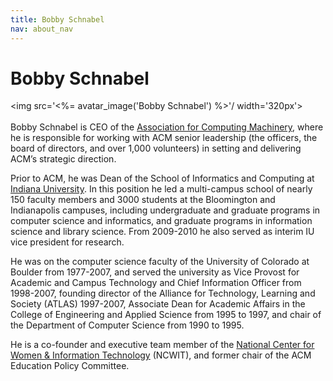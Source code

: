 ```yaml
---
title: Bobby Schnabel
nav: about_nav
---
```

# Bobby Schnabel

<img src='<%= avatar_image('Bobby Schnabel') %>'/ width='320px'>
<br/>
<br/>
Bobby Schnabel is CEO of the [Association for Computing Machinery](http://www.acm.org), where he is responsible for working with ACM senior leadership (the officers, the board of directors, and over 1,000 volunteers) in setting and delivering ACM’s strategic direction.

Prior to ACM, he was Dean of the School of Informatics and Computing at [Indiana University](http://www.iu.edu). In this position he led a multi-campus school of nearly 150 faculty members and 3000 students at the Bloomington and Indianapolis campuses, including undergraduate and graduate programs in computer science and informatics, and graduate programs in information science and library science.  From 2009-2010 he also served as interim IU vice president for research.   

He was on the computer science faculty of the University of Colorado at Boulder from 1977-2007, and served the university as Vice Provost for Academic and Campus Technology and Chief Information Officer from 1998-2007, founding director of the Alliance for Technology, Learning and Society (ATLAS) 1997-2007, Associate Dean for Academic Affairs in the College of Engineering and Applied Science from 1995 to 1997, and chair of the Department of Computer Science from 1990 to 1995.  

He is a co-founder and executive team member of the [National Center for Women & Information Technology](http://www.ncwit.org) (NCWIT), and former chair of the ACM Education Policy Committee.
